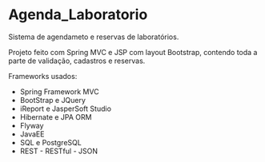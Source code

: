 # Agenda_Laboratorio

Sistema de agendameto e reservas de laboratórios.

Projeto feito com Spring MVC e JSP com layout Bootstrap, contendo toda a parte de validação, cadastros e reservas.

Frameworks usados:

- Spring Framework MVC
- BootStrap e JQuery
- iReport e JasperSoft Studio
- Hibernate e JPA ORM
- Flyway
- JavaEE
- SQL e PostgreSQL
- REST - RESTful - JSON

